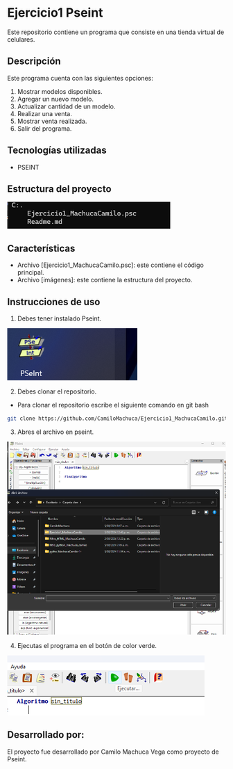 # Ejercicio1 Pseint
Este repositorio contiene un programa que consiste en una tienda virtual de celulares.

## Descripción 
Este programa cuenta con las siguientes opciones:
1. Mostrar modelos disponibles.
2. Agregar un nuevo modelo.
3. Actualizar cantidad de un modelo.
4. Realizar una venta.
5. Mostrar venta realizada.
6. Salir del programa.

## Tecnologías utilizadas
- PSEINT

## Estructura del proyecto
![alt text](<imagenes/Captura de pantalla 2024-08-05 124032.png>)

## Características
- Archivo [Ejercicio1_MachucaCamilo.psc]: este contiene el código principal.
- Archivo [imágenes]: este contiene la estructura del proyecto. 

## Instrucciones de uso
1. Debes tener instalado Pseint. 

![alt text](<imagenes/Captura de pantalla 2024-08-05 124553.png>)

2. Debes clonar el repositorio. 
- Para clonar el repositorio escribe el siguiente comando en git bash
```bash
git clone https://github.com/CamiloMachuca/Ejercicio1_MachucaCamilo.git
``` 

3. Abres el archivo en pseint.

![alt text](<imagenes/Captura de pantalla 2024-08-05 124938.png>)

4. Ejecutas el programa en el botón de color verde. 

![alt text](<imagenes/Captura de pantalla 2024-08-05 125105.png>)

## Desarrollado por: 
El proyecto fue desarrollado por Camilo Machuca Vega como proyecto de Pseint.
